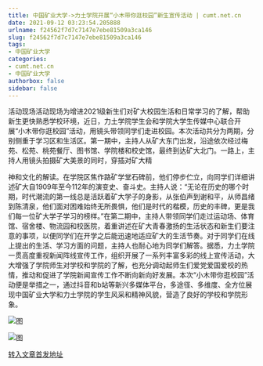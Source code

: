```yaml
---
title: 中国矿业大学->力土学院开展“小木带你逛校园”新生宣传活动 | cumt.net.cn
date: 2021-09-12 03:23:54.205888
urlname: f24562f7d7c7147e7ebe81509a3ca146
slug: f24562f7d7c7147e7ebe81509a3ca146
tags: 
- 中国矿业大学
categories:
- cumt.net.cn
- 中国矿业大学
authorbox: false
sidebar: false
---
```

活动现场活动现场为增进2021级新生们对矿大校园生活和日常学习的了解，帮助新生更快熟悉学校环境，近日，力土学院学生会和学院大学生传媒中心联合开展“小木带你逛校园”活动，用镜头带领同学们走进校园。本次活动共分为两期，分别侧重于学习区和生活区。第一期中，主持人从矿大东门出发，沿途依次经过梅苑、松苑、桃苑餐厅、图书馆、学院楼和校史馆，最终到达矿大北门。一路上，主持人用镜头拍摄矿大美景的同时，穿插对矿大精
<!--more-->
神和文化的解读。在学院区焦作路矿学堂石碑前，他们停步伫立，向同学们详细讲述矿大自1909年至今112年的演变史、奋斗史。主持人说：“无论在历史的哪个时期，时代潮流的第一线总是活跃着矿大学子的身影，从张伯声到谢和平，从师昌绪到陈清泉，他们面对困难始终无所畏惧，他们是时代的楷模，历史的丰碑，更是我们每一位矿大学子学习的榜样。”在第二期中，主持人带领同学们走过运动场、体育馆、宿舍楼、物流园和校医院，着重讲述在矿大青春激扬的生活状态和新生们要注意的事项，以便同学们在开学之后能迅速地适应矿大的生活节奏。对于同学们在线上提出的生活、学习方面的问题，主持人也耐心地为同学们解答。据悉，力土学院一贯高度重视新闻阵线宣传工作，组织开展了一系列丰富多彩的线上宣传活动，大大增强了学院师生对学校和学院的了解，也充分调动起师生们爱党爱国爱校的热情，推动和促进了学院新闻宣传工作不断向新向好发展。本次“小木带你逛校园”活动便是举措之一，通过抖音和b站等新兴多媒体平台，多途径、多维度、全方位展现中国矿业大学和力土学院的学生风采和精神风貌，营造了良好的学校和学院形象。

![图](http://xwzx.cumt.edu.cn/_upload/article/images/1b/84/f2a0a65e4a8cb7f595a35917613b/1cf1965d-954f-4786-abfa-025b020094ee.jpg)

![图](http://xwzx.cumt.edu.cn/_upload/article/images/1b/84/f2a0a65e4a8cb7f595a35917613b/61fb3e41-176e-4592-b7e2-9881eee0dec0.jpg)

[转入文章首发地址](http://xwzx.cumt.edu.cn/3d/da/c523a605658/page.htm)